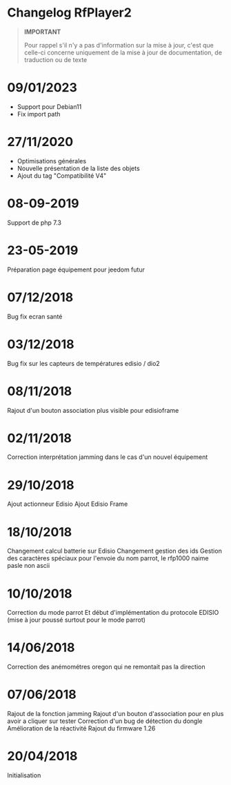 # Changelog RfPlayer2

>**IMPORTANT**
>
>Pour rappel s'il n'y a pas d'information sur la mise à jour, c'est que celle-ci concerne uniquement de la mise à jour de documentation, de traduction ou de texte

# 09/01/2023

- Support pour Debian11
- Fix import path


# 27/11/2020

- Optimisations générales
- Nouvelle présentation de la liste des objets
- Ajout du tag "Compatibilité V4"

# 08-09-2019

Support de php 7.3

# 23-05-2019

Préparation page équipement pour jeedom futur

# 07/12/2018

Bug fix ecran santé

# 03/12/2018

Bug fix sur les capteurs de températures edisio / dio2

# 08/11/2018

Rajout d'un bouton association plus visible pour edisioframe

# 02/11/2018

Correction interprétation jamming dans le cas d'un nouvel équipement

# 29/10/2018

Ajout actionneur Edisio
Ajout Edisio Frame

# 18/10/2018
Changement calcul batterie sur Edisio
Changement gestion des ids
Gestion des caractères spéciaux pour l'envoie du nom parrot, le rfp1000 naime pasle non ascii

# 10/10/2018

Correction du mode parrot
Et début d'implémentation du protocole EDISIO (mise à jour poussé surtout pour le mode parrot)

# 14/06/2018

Correction des anémométres oregon qui ne remontait pas la direction

# 07/06/2018

Rajout de la fonction jamming
Rajout d'un bouton d'association pour en plus avoir a cliquer sur tester
Correction d'un bug de détection du dongle
Amélioration de la réactivité
Rajout du firmware 1.26

# 20/04/2018

Initialisation
